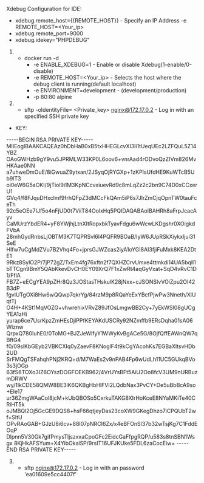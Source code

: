 Xdebug Configuration for IDE:

- xdebug.remote_host={{REMOTE_HOST}}               - Specify an IP Address -e REMOTE_HOST=<Your_ip>
- xdebug.remote_port=9000
- xdebug.idekey="PHPDEBUG"

1) - docker run -d  
       -   -e ENABLE_XDEBUG=1                     - Enable or disable Xdebug(1-enable/0-disable)
       -   -e REMOTE_HOST=<Your_ip>               - Selects the host where the debug client is running(default localhost)
       -   -e ENVIRONMENT=development             - (development/production)
       -   -p 80:80  alpine
2) - sftp -oIdentityFile= <Private_key> nginx@172.17.0.2 - Log in with an specified SSH private key

- KEY:

-----BEGIN RSA PRIVATE KEY-----
MIIEogIBAAKCAQEAz0hDbHaB0xB5txHHEGLcvXI3li1tUeqUEc2LZFQuL5Z14YBZ
OAoGWHzb9gY9vu5JPRMLW33KP0L6oov6+vnrAad4rODvoQzZIVm826MvHKAae0NN
a7uhweDmOuE/8iGwuaZ9ytxan/2JSyqOjRYGXp+1zKPIsUfdHE9KuWTcB5Ub9lT3
oi0eW6G5aOKI/9jTiol9/lM3KpNCcvxiuevRd9c8mLqZz2c2bn9C74D0xCCxerU1
GVq4/f8FJquDHxclmf9frhQFpZ3dMCcFkQAm5iP6s7JIrZmCjqOpnTW0tauFceTh
92c5eOEe7IJf5o4nFjUD0t7ViiT84OolxHq5PQIDAQABAoIBAHRh8aFrpJcacAyv
CaMUrzYbdER4+yF8YWjhjLtnXItRopxbkTyavFdgu6wWcwLKDgshr0XOigkdFVbA
28mhGydRnbsLjOBTM3K7TQPRSvl6l4PQFR9BOaB/IyW6JUpRSkXiykxljui31SeE
HIfw7uCgMdZVu7B2Vhq4Fo+jprsGJWZcas2iyA1oYGI8AI3fjiFuMxk8KEA2DtE1
9Rkz8SylO2P/7jP72gZ/TxEm4fg76xftn2f7QXHZCrvUmxe4ttmkdi14UA5bqll1
bTTCgn9BmY5QAbKkevDvCH0EY09XrQ7F1xZwRt4aqGyVxat+SqD4vRvC1D1/FflA
FB7Z+eECgYEA9pZHr8Qz3JOStasTHskulK28jNxx+cJSONSIvVOiZpu2OI42B3dP
fgvlUTgOXi8Hw6wQQwp7qkrYg/84rzM9p8RQaYeExYBcfPjwPw3Nneth/XlUqtTj
O4H+4KSt1MqVOZG+vhwrehixVRvZ89JfOsLmgwBB2Cy+7yEkWSl08gUCgYEA1zHi
yurap6ce7UsrKpzZmHEsDjlPPfKEYAKdUSCRy92NZmffb9ERsDqha01sA06Wiznw
QrpxQ780IuhE0/0ToMG+BJZJeWlfyY1WWyKvBgACe5G/8OjfQffEAWnQW7qBftG4
f0/09slKbGEyb2VBKCXIq0yZaevF8KNoglF4t9kCgYAcohKs7EGBaXltsvHDb2UD
SrFMQgTSFahqhPNj2KRQ+d/M7WaEs2v9nPAB4Fp6wUdLh11UC5GUkqBVo3s3jOGp
63fS6TOXo3IZ6OYszDOGFOEKB962/4VrUYsBFt5AiU2Oo8fcV3UM9nURBuzmDRWV
wy/1IkCDE58QMW8BE3lK6QKBgHbHlFVI2LQdbNax3PvCY+De5uBbBcA9so+EIe17
ur36ZmgWAaCol8jcM+kUbQBOSo5CxrkuTAKG8XIrHoKceE8NYaMKiTe40CRiHT5k
oJMBQl2Oj5GcGE9DQS8+hsF66qtjeyDas23coXW9GKegDhzo7iCPQUbT2wf+SltU
OPvRAoGAB+GJzU8i6cv+88I07pNRCI6Zx/x4eBFOnSl37b32wTsjKg7C1FddEOqP
Dlpnn5V30Gk7gifPmysTljszxxaCpoGFc2EidcGaFfpgRQP/u583s8tnSBN1Wsgx
8KjHkAFSYum+X4YibOkalSP/9rsIT16UFJKUke5FDL6zaCocEiw=
-----END RSA PRIVATE KEY-----



3) - sftp nginx@172.17.0.2                          - Log in with an password 'ea01609e5cc4407f'
